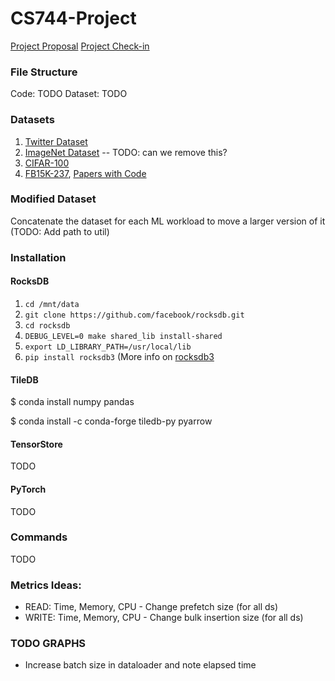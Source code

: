 # CS744-Project

[Project Proposal](https://drive.google.com/drive/u/2/folders/17alBOquTtHBdmi9bu8b_zSJWVMvB24WF)
[Project Check-in](https://docs.google.com/document/d/1ZmUIVHlWYe_GlfWPdzbpVuOkVHCzkgGqR1IKiRh_7Cg/edit#)

### File Structure
Code: TODO 
Dataset: TODO

### Datasets
1. [Twitter Dataset](https://www.kaggle.com/datasets/kazanova/sentiment140)
2. [ImageNet Dataset](https://image-net.org/download-images.php) -- TODO: can we remove this?
3. [CIFAR-100](https://www.kaggle.com/datasets/fedesoriano/cifar100)
4. [FB15K-237](https://www.microsoft.com/en-us/download/details.aspx?id=52312), [Papers with Code](https://paperswithcode.com/dataset/fb15k-237)

### Modified Dataset
Concatenate the dataset for each ML workload to move a larger version of it (TODO: Add path to util)

### Installation
#### RocksDB
1. `cd /mnt/data`
2. `git clone https://github.com/facebook/rocksdb.git`
3. `cd rocksdb`
4. `DEBUG_LEVEL=0 make shared_lib install-shared`
5. `export LD_LIBRARY_PATH=/usr/local/lib`
6. `pip install rocksdb3` (More info on [rocksdb3](https://pypi.org/project/rocksdb3/)

#### TileDB
$ conda install numpy pandas

$ conda install -c conda-forge tiledb-py pyarrow

#### TensorStore
TODO

#### PyTorch
TODO

### Commands
TODO

### Metrics Ideas:
- READ: Time, Memory, CPU - Change prefetch size (for all ds)
- WRITE: Time, Memory, CPU - Change bulk insertion size (for all ds)

### TODO GRAPHS
- Increase batch size in dataloader and note elapsed time
